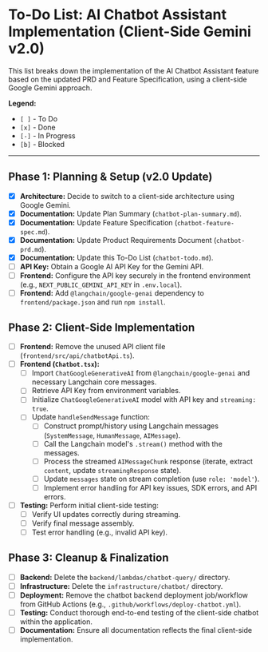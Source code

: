 # To-Do List: AI Chatbot Assistant Implementation (Client-Side Gemini v2.0)

This list breaks down the implementation of the AI Chatbot Assistant feature based on the updated PRD and Feature Specification, using a client-side Google Gemini approach.

**Legend:**

- `[ ]` - To Do
- `[x]` - Done
- `[-]` - In Progress
- `[b]` - Blocked

---

## Phase 1: Planning & Setup (v2.0 Update)

- [x] **Architecture:** Decide to switch to a client-side architecture using Google Gemini.
- [x] **Documentation:** Update Plan Summary (`chatbot-plan-summary.md`).
- [x] **Documentation:** Update Feature Specification (`chatbot-feature-spec.md`).
- [x] **Documentation:** Update Product Requirements Document (`chatbot-prd.md`).
- [x] **Documentation:** Update this To-Do List (`chatbot-todo.md`).
- [ ] **API Key:** Obtain a Google AI API Key for the Gemini API.
- [ ] **Frontend:** Configure the API key securely in the frontend environment (e.g., `NEXT_PUBLIC_GEMINI_API_KEY` in `.env.local`).
- [ ] **Frontend:** Add `@langchain/google-genai` dependency to `frontend/package.json` and run `npm install`.

## Phase 2: Client-Side Implementation

- [ ] **Frontend:** Remove the unused API client file (`frontend/src/api/chatbotApi.ts`).
- [ ] **Frontend (`Chatbot.tsx`):**
  - [ ] Import `ChatGoogleGenerativeAI` from `@langchain/google-genai` and necessary Langchain core messages.
  - [ ] Retrieve API Key from environment variables.
  - [ ] Initialize `ChatGoogleGenerativeAI` model with API key and `streaming: true`.
  - [ ] Update `handleSendMessage` function:
    - [ ] Construct prompt/history using Langchain messages (`SystemMessage`, `HumanMessage`, `AIMessage`).
    - [ ] Call the Langchain model's `.stream()` method with the messages.
    - [ ] Process the streamed `AIMessageChunk` response (iterate, extract `content`, update `streamingResponse` state).
    - [ ] Update `messages` state on stream completion (use `role: 'model'`).
    - [ ] Implement error handling for API key issues, SDK errors, and API errors.
- [ ] **Testing:** Perform initial client-side testing:
  - [ ] Verify UI updates correctly during streaming.
  - [ ] Verify final message assembly.
  - [ ] Test error handling (e.g., invalid API key).

## Phase 3: Cleanup & Finalization

- [ ] **Backend:** Delete the `backend/lambdas/chatbot-query/` directory.
- [ ] **Infrastructure:** Delete the `infrastructure/chatbot/` directory.
- [ ] **Deployment:** Remove the chatbot backend deployment job/workflow from GitHub Actions (e.g., `.github/workflows/deploy-chatbot.yml`).
- [ ] **Testing:** Conduct thorough end-to-end testing of the client-side chatbot within the application.
- [ ] **Documentation:** Ensure all documentation reflects the final client-side implementation.
